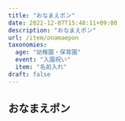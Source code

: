 ```yaml
---
title: "おなまえポン"
date: 2022-12-07T15:48:11+09:00
description: "おなまえポン"
url: /item/onamaepon
taxonomies:
  age: "幼稚園・保育園"
  event: "入園祝い"
  item: "名前入れ"
draft: false
---
```


## おなまえポン
